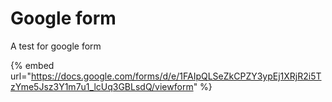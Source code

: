 # Google form

A test for google form



{% embed url="https://docs.google.com/forms/d/e/1FAIpQLSeZkCPZY3ypEj1XRjR2i5TzYme5Jsz3Y1m7u1_lcUq3GBLsdQ/viewform" %}
